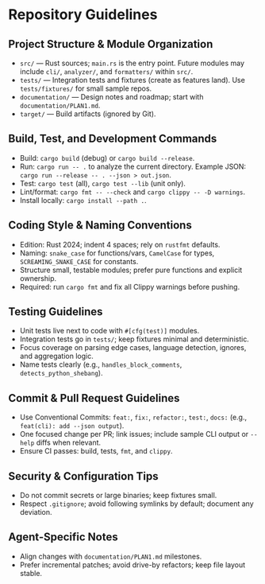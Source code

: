 # Repository Guidelines

## Project Structure & Module Organization

- `src/` — Rust sources; `main.rs` is the entry point. Future modules may include `cli/`, `analyzer/`, and `formatters/` within `src/`.
- `tests/` — Integration tests and fixtures (create as features land). Use `tests/fixtures/` for small sample repos.
- `documentation/` — Design notes and roadmap; start with `documentation/PLAN1.md`.
- `target/` — Build artifacts (ignored by Git).

## Build, Test, and Development Commands

- Build: `cargo build` (debug) or `cargo build --release`.
- Run: `cargo run -- .` to analyze the current directory. Example JSON: `cargo run --release -- . --json > out.json`.
- Test: `cargo test` (all), `cargo test --lib` (unit only).
- Lint/format: `cargo fmt -- --check` and `cargo clippy -- -D warnings`.
- Install locally: `cargo install --path .`.

## Coding Style & Naming Conventions

- Edition: Rust 2024; indent 4 spaces; rely on `rustfmt` defaults.
- Naming: `snake_case` for functions/vars, `CamelCase` for types, `SCREAMING_SNAKE_CASE` for constants.
- Structure small, testable modules; prefer pure functions and explicit ownership.
- Required: run `cargo fmt` and fix all Clippy warnings before pushing.

## Testing Guidelines

- Unit tests live next to code with `#[cfg(test)]` modules.
- Integration tests go in `tests/`; keep fixtures minimal and deterministic.
- Focus coverage on parsing edge cases, language detection, ignores, and aggregation logic.
- Name tests clearly (e.g., `handles_block_comments`, `detects_python_shebang`).

## Commit & Pull Request Guidelines

- Use Conventional Commits: `feat:`, `fix:`, `refactor:`, `test:`, `docs:` (e.g., `feat(cli): add --json output`).
- One focused change per PR; link issues; include sample CLI output or `--help` diffs when relevant.
- Ensure CI passes: build, tests, `fmt`, and `clippy`.

## Security & Configuration Tips

- Do not commit secrets or large binaries; keep fixtures small.
- Respect `.gitignore`; avoid following symlinks by default; document any deviation.

## Agent-Specific Notes

- Align changes with `documentation/PLAN1.md` milestones.
- Prefer incremental patches; avoid drive-by refactors; keep file layout stable.
